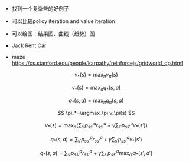 
- 找到一个复杂些的好例子
- 可以比较policy iteration and value iteration
- 可以绘图：结果图、曲线（趋势）图

- Jack Rent Car
- maze  https://cs.stanford.edu/people/karpathy/reinforcejs/gridworld_dp.html



$$
v_*(s)= \max_\pi v_\pi(s)
$$

$$
v_*(s)= \max_a q_*(s,a)
$$


$$
q_*(s,a)= \max_\pi q_\pi(s,a)
$$

$$
\pi_*=\argmax_\pi v_\pi(s)
$$

$$
v_*(s)= \max_{a} \Big(\sum_{s'} p^a_{ss'} r^a_{ss'} + \gamma \sum_{s'} p^a_{ss'} v_*(s') \Big )
$$

$$
q_*(s,a) = \sum_{s'} p^a_{ss'} r^a_{ss'} + \gamma \sum_{s'} p^a_{ss'} v_*(s')
$$

$$
q_*(s,a) = \sum_{s'} p^a_{ss'} r^a_{ss'} + \gamma \sum_{s'} p^a_{ss'} \max_{a'} q_*(s',a')
$$
